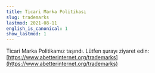 ```yaml
---
title: Ticari Marka Politikası
slug: trademarks
lastmod: 2021-08-11
english_is_canonical: 1
show_lastmod: 1
---
```


Ticari Marka Politikamız taşındı. Lütfen şurayı ziyaret edin: [https://www.abetterinternet.org/trademarks](https://www.abetterinternet.org/trademarks)

